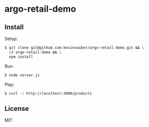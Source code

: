 # argo-retail-demo

## Install

Setup:

```bash
$ git clone git@github.com:kevinswiber/argo-retail-demo.git && \
  cd argo-retail-demo && \
  npm install
```

Run:

```bash
$ node server.js
```

Play:

```bash
$ curl -i http://localhost:3000/products
```

## License

MIT

